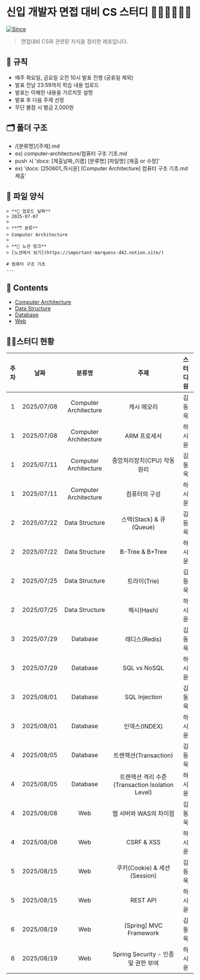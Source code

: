 # 신입 개발자 면접 대비 CS 스터디 👨🏻‍💻👩🏻‍💻 

[![Since](https://img.shields.io/badge/since-2025.07.08-333333.svg?style=flat-square)](https://github.com/shunnnl/cs-study)
> 면접대비 CS와 관련된 지식을 정리한 레포입니다.

## 🌳 규칙

- 매주 화요일, 금요일 오전 10시 발표 진행 (공휴일 제외)
- 발표 전날 23:59까지 학습 내용 업로드
- 발표는 이해한 내용을 가르치듯 설명
- 발표 후 다음 주제 선정
- 무단 불참 시 벌금 2,000원

## 🗂 폴더 구조

- /[분류명]/[주제].md
- ex) computer-architecture/컴퓨터 구조 기초.md
- push 시 'docs: [제출날짜_이름] [분류명] [파일명] [제출 or 수정]'
- ex) 'docs: [250601_하시윤] [Computer Architecture] 컴퓨터 구조 기초.md 제출'

## 🐼 파일 양식

```
> **📅 업로드 날짜**  
> 2025-07-07  
>
> **🗂 분류**  
> Computer Architecture  
>
> **🔗 노션 링크**  
> [노션에서 보기](https://important-marquess-d42.notion.site/)

# 컴퓨터 구조 기초
...
```

## 📖 Contents
* [Computer Architecture](https://github.com/shunnnl/cs-study/blob/main/computer-architecture/README.md)
* [Data Structure](https://github.com/shunnnl/cs-study/blob/main/data-structure/README.md)
* [Database](https://github.com/shunnnl/cs-study/blob/main/database/README.md)
* [Web](https://github.com/shunnnl/cs-study/blob/main/web/README.md)
## 🏃‍♂️스터디 현황
|주차|날짜|분류명|주제|스터디원|
|:-:|:-:|:-:|:-:|:-:|
|1|2025/07/08|Computer Architecture|캐시 메모리|김동욱|
|1|2025/07/08|Computer Architecture|ARM 프로세서|하시윤|
|1|2025/07/11|Computer Architecture|중앙처리장치(CPU) 작동 원리|김동욱|
|1|2025/07/11|Computer Architecture|컴퓨터의 구성|하시윤|
|2|2025/07/22|Data Structure|스택(Stack) & 큐(Queue)|김동욱|
|2|2025/07/22|Data Structure|B-Tree & B+Tree|하시윤|
|2|2025/07/25|Data Structure|트라이(Trie)|김동욱|
|2|2025/07/25|Data Structure|해시(Hash)|하시윤|
|3|2025/07/29|Database|레디스(Redis)|김동욱|
|3|2025/07/29|Database|SQL vs NoSQL|하시윤|
|3|2025/08/01|Database|SQL Injection|김동욱|
|3|2025/08/01|Database|인덱스(INDEX)|하시윤|
|4|2025/08/05|Database|트랜잭션(Transaction)|김동욱|
|4|2025/08/05|Database|트랜잭션 격리 수준(Transaction Isolation Level)|하시윤|
|4|2025/08/08|Web|웹 서버와 WAS의 차이점|김동욱|
|4|2025/08/08|Web|CSRF & XSS|하시윤|
|5|2025/08/15|Web|쿠키(Cookie) & 세션(Session)|김동욱|
|5|2025/08/15|Web|REST API|하시윤|
|6|2025/08/19|Web|[Spring] MVC Framework|김동욱|
|6|2025/08/19|Web|Spring Security - 인증 및 권한 부여|하시윤|
